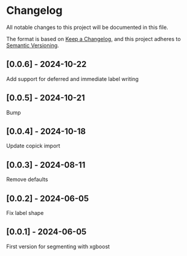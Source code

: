 # Changelog
All notable changes to this project will be documented in this file.

The format is based on [Keep a Changelog](https://keepachangelog.com/en/1.0.0/),
and this project adheres to [Semantic Versioning](https://semver.org/spec/v2.0.0.html).

## [0.0.6] - 2024-10-22
Add support for deferred and immediate label writing

## [0.0.5] - 2024-10-21
Bump

## [0.0.4] - 2024-10-18
Update copick import

## [0.0.3] - 2024-08-11
Remove defaults

## [0.0.2] - 2024-06-05
Fix label shape

## [0.0.1] - 2024-06-05
First version for segmenting with xgboost
